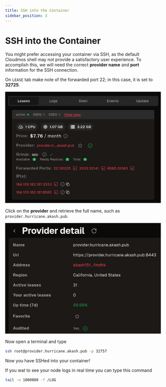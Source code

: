 ```yaml
---
title: SSH into the Container
sidebar_position: 3
---
```


# SSH into the Container

You might prefer accessing your container via SSH, as the default Cloudmos shell may not provide a satisfactory user experience. To accomplish this, we will need the correct **provider name** and **port** information for the SSH connection.

On `LEASE` tab make note of the forwarded port 22; in this case, it is set to **32725**.

![Check IP & Port](/img/akash/checks.png)

Click on the **provider** and retrieve the full name, such as `provider.hurricane.akash.pub`.

![Provider](/img/akash/provider.png)

Now open a terminal and type

```bash
ssh root@provider.hurricane.akash.pub -p 32757
```

Now you have SSHed into your container!

If you wat to see your node logs in real time you can type this command

```bash
tail -n 1000000 -f /LOG
```